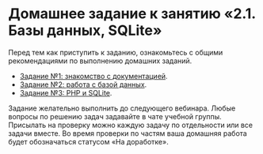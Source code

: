 # Домашнее задание к занятию «2.1. Базы данных, SQLite»

Перед тем как приступить к заданию, ознакомьтесь с общими рекомендациями по выполнению домашних заданий.

* [Задание №1: знакомство с документацией](description/exercise-01.md).
* [Задание №2: работа с базой данных](description/exercise-02.md).
* [Задание №3: PHP и SQLite](description/exercise-03.md).

Задание желательно выполнить до следующего вебинара. Любые вопросы по решению задач задавайте в чате учебной группы. Присылать на проверку можно каждую задачу по отдельности или все задачи вместе. Во время проверки по частям ваша домашняя работа будет обозначаться статусом «На доработке».

